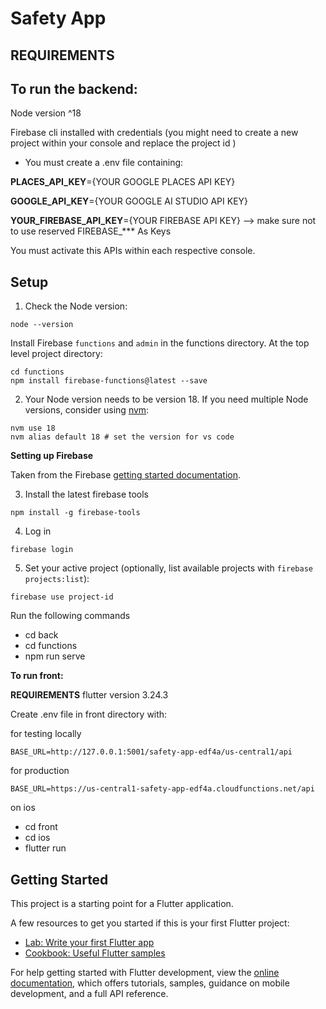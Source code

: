 # Safety App


## REQUIREMENTS

## To run the backend:

Node version ^18

Firebase cli installed with credentials (you might need to create a new project within your console and replace the project id )


- You must create a .env file containing:
  
**PLACES_API_KEY**={YOUR GOOGLE PLACES API KEY}

**GOOGLE_API_KEY**={YOUR GOOGLE AI STUDIO API KEY}

**YOUR_FIREBASE_API_KEY**={YOUR FIREBASE API KEY}  --> make sure not to use reserved FIREBASE_*** As Keys

You must activate this APIs within each respective console.

## Setup

1. Check the Node version:

```
node --version
```

Install Firebase `functions` and `admin` in the functions directory. At the top level project directory:

```
cd functions
npm install firebase-functions@latest --save
```

2. Your Node version needs to be version 18. If you need multiple Node versions, consider using [nvm](https://github.com/nvm-sh/nvm):

```
nvm use 18
nvm alias default 18 # set the version for vs code
```

**Setting up Firebase**

Taken from the Firebase [getting started documentation](https://firebase.google.com/docs/functions/get-started?authuser=1).

3. Install the latest firebase tools

```
npm install -g firebase-tools
```

4. Log in

```
firebase login
```

5. Set your active project (optionally, list available projects with `firebase projects:list`):

```
firebase use project-id
```



Run the following commands

- cd back
- cd functions
- npm run serve

  
**To run front:**

**REQUIREMENTS** 
flutter version 3.24.3

Create .env file in front directory with: 

for testing locally
```
BASE_URL=http://127.0.0.1:5001/safety-app-edf4a/us-central1/api
```

for production 
```
BASE_URL=https://us-central1-safety-app-edf4a.cloudfunctions.net/api
```

on ios
- cd front
- cd ios
- flutter run
  

## Getting Started

This project is a starting point for a Flutter application.

A few resources to get you started if this is your first Flutter project:

- [Lab: Write your first Flutter app](https://docs.flutter.dev/get-started/codelab)
- [Cookbook: Useful Flutter samples](https://docs.flutter.dev/cookbook)

For help getting started with Flutter development, view the
[online documentation](https://docs.flutter.dev/), which offers tutorials,
samples, guidance on mobile development, and a full API reference.
